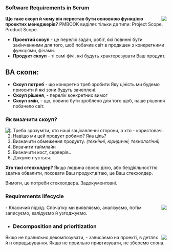 ### Software Requirements in Scrum
<img src="https://user-images.githubusercontent.com/106797604/201106054-e99bbd2c-8cc1-4f3e-9e52-eb95851a1e1a.png" align="right">

**Що таке скоуп й чому він перестав бути основною функцією проектих менеджерів?**
PMBOOK виділяє тільки дв типи: Project Scope, Product Scope.
- **Проектий скоуп**  - це перелік задач, робіт, які повинні бути закінченними для того, шоб побачив світ в продкшен з конкретними функціями, фічами.
- **Продукт скоуп** - ті самі фічі, які будуть храктерезувати Ваш продукт.

## ВА скопи:
- **Скоуп потреб** - що конкретно треб зробити
Яку ціність ми будемо приосити й які зони будуть зачеплені.
- **Скоуп рішеня**, - перелік конкретних вимог
- **Скоуп змін**, - що, повино бути зроблено для того щоб, наше рішення побачело світ.

### Як визачити скоуп?
<img src="https://user-images.githubusercontent.com/106797604/201108688-bbbd5ef9-201a-4c10-82d3-cb16ff688c51.png" align="left">

1. Треба зрозуміти, хто наші зацікавленні сторони, а хто - користовачі.
2. Навіщо ми цей продукт робимо? Яка ціль?
3. Визначити обмеження продукту. *(технічні, юридичні, технологічні)*
4. Визачити таймлайн
5. Визначити кост, серверів..
6. Документується.

**Хто такі стекхолдер?**
Якщо людина своєю дією, або бездіяльносттю здатна обвалити, поховати Ваш продукт,вітаю, це Ваш стекхолдер.

Вимоги, це потреби стекхолдера. Задокументовні.


### Requirements lifecycle
<img src="https://user-images.githubusercontent.com/106797604/201110605-699a46bc-bc41-4160-b23e-5c4fdc3c566d.png" align="right">
- Класичий підхід. Спочатку ми виявляємо, аналізуємо, потім записуємо, валідуємо й узгоджуємо.

- ###  Decomposition and prioritization
<img src="https://user-images.githubusercontent.com/106797604/201111751-64b41ba8-526b-416c-840f-feea61c7b191.png" align="right">
Якщо не правильно декомпозувати, - зависаємо на проекті, в детлях й н опрацьвування.
Якщо не првильно привтизувати, не зберемо слона.
